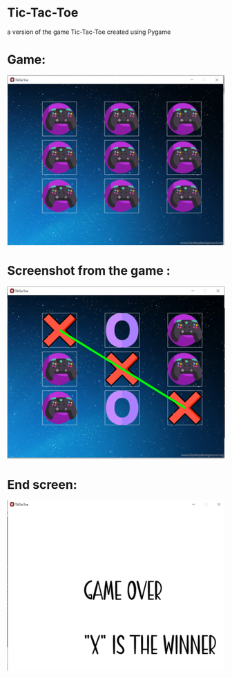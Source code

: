 # Tic-Tac-Toe
a version of the game Tic-Tac-Toe created using Pygame 


# Game:
![alt text](https://github.com/Nijaoui-Wassim/Tic-Tac-Toe/blob/main/sample.gif?raw=true)
# Screenshot from the game :
![alt text](https://github.com/Nijaoui-Wassim/Tic-Tac-Toe/blob/main/sample.png?raw=true)


# End screen:
![alt text](https://github.com/Nijaoui-Wassim/Tic-Tac-Toe/blob/main/sample2.png?raw=true)
